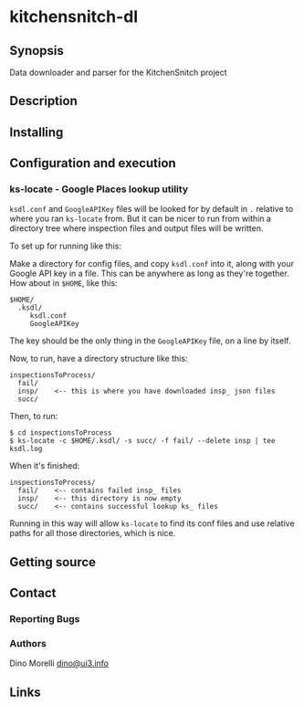 # kitchensnitch-dl


## Synopsis

Data downloader and parser for the KitchenSnitch project


## Description


## Installing


## Configuration and execution

### ks-locate - Google Places lookup utility

`ksdl.conf` and `GoogleAPIKey` files will be looked for by default
in `.` relative to where you ran `ks-locate` from. But it can be
nicer to run from within a directory tree where inspection files
and output files will be written.

To set up for running like this:

Make a directory for config files, and copy `ksdl.conf` into it,
along with your Google API key in a file. This can be anywhere as
long as they're together. How about in `$HOME`, like this:

    $HOME/
      .ksdl/
         ksdl.conf
         GoogleAPIKey

The key should be the only thing in the `GoogleAPIKey` file, on a
line by itself. 

Now, to run, have a directory structure like this:

    inspectionsToProcess/
      fail/
      insp/    <-- this is where you have downloaded insp_ json files
      succ/

Then, to run:

    $ cd inspectionsToProcess
    $ ks-locate -c $HOME/.ksdl/ -s succ/ -f fail/ --delete insp | tee ksdl.log

When it's finished:

    inspectionsToProcess/
      fail/    <-- contains failed insp_ files
      insp/    <-- this directory is now empty
      succ/    <-- contains successful lookup ks_ files

Running in this way will allow `ks-locate` to find its conf files
and use relative paths for all those directories, which is nice.


## Getting source


## Contact

### Reporting Bugs

### Authors

Dino Morelli <dino@ui3.info>


## Links
